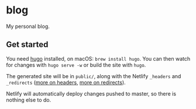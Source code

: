 # blog

My personal blog.

## Get started

You need [hugo](http://gohugo.io) installed, on macOS: `brew install hugo`.
You can then watch for changes with `hugo serve -w` or build the site with `hugo`.

The generated site will be in `public/`, along with the Netlify `_headers` and `_redirects` ([more on headers](https://www.netlify.com/docs/headers-and-basic-auth/), [more on redirects](https://www.netlify.com/docs/redirects/)).

Netlify will automatically deploy changes pushed to master, so there is nothing else to do.
